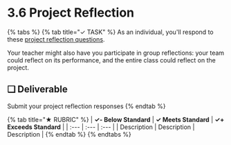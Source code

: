 # 3.6 Project Reflection

{% tabs %}
{% tab title="✓ TASK" %}
As an individual, you'll respond to these [project reflection questions](https://drive.google.com/open?id=1eF5ZKW6j7qyIEHxmnL9kgkXne13-zdapoLAH-QoTDYU).

Your teacher might also have you participate in group reflections: your team could reflect on its performance, and the entire class could reflect on the project.

## **❏ Deliverable**

Submit your project reflection responses
{% endtab %}

{% tab title="★ RUBRIC" %}
| **✓- Below Standard** | **✓ Meets Standard** | **✓+ Exceeds Standard** |
| :--- | :--- | :--- |
| Description | Description | Description |
{% endtab %}
{% endtabs %}

